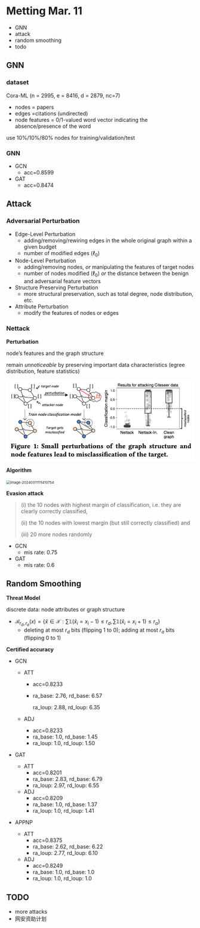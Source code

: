 # Metting Mar. 11

- GNN
- attack
- random smoothing
- todo

 

## GNN

### dataset

Cora-ML (n = 2995, e = 8416, d = 2879, nc=7) 

- nodes = papers
- edges =citations (undirected)
- node features = 0/1-valued word vector indicating the absence/presence of the word

use 10%/10%/80% nodes for training/validation/test 

### GNN

- GCN
  - acc=0.8599
- GAT
  - acc=0.8474



## Attack

### Adversarial Perturbation

- Edge-Level Perturbation
  - adding/removing/rewiring edges in the whole original graph within a given budget
  - number of modified edges ($\ell_0$)
- Node-Level Perturbation
  - adding/removing nodes, *or* manipulating the features of target nodes
  - number of nodes modified ($\ell_0$) *or* the distance between the benign and adversarial feature vectors
- Structure Preserving Perturbation
  - more structural preservation, such as total degree, node distribution, etc.
- Attribute Perturbation
  - modify the features of nodes or edges

### Nettack

**Perturbation**

node’s features and the graph structure

remain *unnoticeable* by preserving important data characteristics (egree distribution, feature statistics)

![image-20240311105857115](../assets/images/image-20240311105857115.png)

**Algorithm**

<img src="../assets/images/image-20240311111410754.png" alt="image-20240311111410754" style="zoom:67%;" />

**Evasion attack**

> (i) the 10 nodes with highest margin of classification, i.e. they are clearly correctly classified,
>
> (ii) the 10 nodes with lowest margin (but still correctly classified) and
>
> (iii) 20 more nodes randomly

- GCN
  - mis rate: 0.75
- GAT
  - mis rate: 0.6



## Random Smoothing

**Threat Model**

discrete data: node attributes or graph structure

- $\mathcal{B}_{r_d,r_a}(x)=\{\hat x\in\mathcal{X}:\sum \mathbb{1}(\hat x_i=x_i-1)\leq r_d, \sum \mathbb{1}(\hat x_i=x_i+1)\leq r_a\}$
  - deleting at most $r_d$ bits (flipping 1 to 0); adding at most $r_a$  bits (flipping 0 to 1)

**Certified accuracy**

- GCN

  - ATT
    - acc=0.8233

    - ra_base: 2.76, rd_base: 6.57

      ra_loup: 2.88, rd_loup: 6.35

  - ADJ
    - acc=0.8233
    - ra_base: 1.0, rd_base: 1.45
    - ra_loup: 1.0, rd_loup: 1.50

- GAT
  - ATT
    - acc=0.8201
    - ra_base: 2.83, rd_base: 6.79
    - ra_loup: 2.97, rd_loup: 6.55
  - ADJ
    - acc=0.8209
    - ra_base: 1.0, rd_base: 1.37
    - ra_loup: 1.0, rd_loup: 1.41
  
- APPNP

  - ATT
    - acc=0.8375
    - ra_base: 2.62, rd_base: 6.22
    - ra_loup: 2.77, rd_loup: 6.10
  - ADJ
    - acc=0.8249
    - ra_base: 1.0, rd_base: 1.0
    - ra_loup: 1.0, rd_loup: 1.0



## TODO

- more attacks
- 网安资助计划

